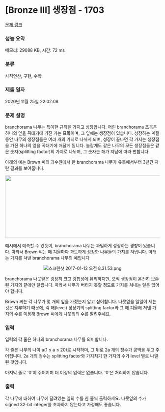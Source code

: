 # [Bronze III] 생장점 - 1703 

[문제 링크](https://www.acmicpc.net/problem/1703) 

### 성능 요약

메모리: 29088 KB, 시간: 72 ms

### 분류

사칙연산, 구현, 수학

### 제출 일자

2020년 11월 25일 22:02:08

### 문제 설명

<p>branchorama 나무는 특이한 규칙을 가지고 성장합니다. 어린 branchorama 초목은 하나의 잎을 꼭대기에 가진 가는 묘목이며, 그 잎에는 생장점이 있습니다. 성장하는 계절 동안 나무의 생장점들은 여러 개의 가지로 나뉘게 되며, 성장이 끝나면 각 가지는 생장점을 가진 하나의 잎을 꼭대기에 매달게 됩니다. 놀랍게도 같은 나무의 모든 생장점들은 같은 숫자(splitting factor)의 가지로 나뉘며, 그 숫자는 해가 지남에 따라 변합니다.</p>

<p>아래의 예는 Brown 씨의 과수원에서 한 branchorama 나무가 유목에서부터 3년간 자란 결과를 보여줍니다.</p>

<p style="text-align: center;"><img alt="" src="" style="height:204px; width:550px"></p>

<p>예시에서 예측할 수 있듯이, branchorama 나무는 과밀하게 성장하는 경향이 있습니다. 따라서 Brown 씨는 매 겨울마다 과도하게 성장한 나무들의 가지를 쳐냅니다. 아래는 가지를 쳐낸  branchorama 나무의 예입니다</p>

<p style="text-align: center;"><img alt="스크린샷 2017-01-12 오전 8.31.53.png" src=""></p>

<p>branchorama 나뭇잎은 굉장히 크고 광합성에 유리하지만, 오직 생장점이 온전히 보존된 가지의 끝에만 달립니다. 따라서 나무가 버티지 못할 정도로 가지를 쳐내는 일은 없어야 합니다.</p>

<p>Brown 씨는 각 나무가 몇 개의 잎을 가졌는지 알고 싶어합니다. 나뭇잎을 일일이 세는 것은 지루하기 때문에, 각 해(level) 성장기의 splitting factor와 그 해 겨울에 쳐낸 가지의 수를 이용해 Brown 씨에게 나뭇잎의 수를 알려주세요.</p>

### 입력 

 <p>입력의 각 줄은 하나의 branchorama 나무를 의미합니다.</p>

<p>각 줄은 나무의 나이 a(1 ≤ a ≤ 20)로 시작하며, 그 뒤로 2a 개의 정수가 공백을 두고 주어집니다. 2a 개의 정수는 splitting factor와 가지치기 한 가지의 수가 level 별로 나열된 것입니다.</p>

<p>마지막 줄로  '0'이 주어지며 더 이상의 입력은 없습니다. '0'은 처리하지 않습니다.</p>

### 출력 

 <p>각 나무에 대하여 나무에 달려있는 잎의 수를 한 줄씩 출력하세요. 나뭇잎의 수가 signed 32-bit integer를 초과하지 않는다고 가정해도 좋습니다.</p>

